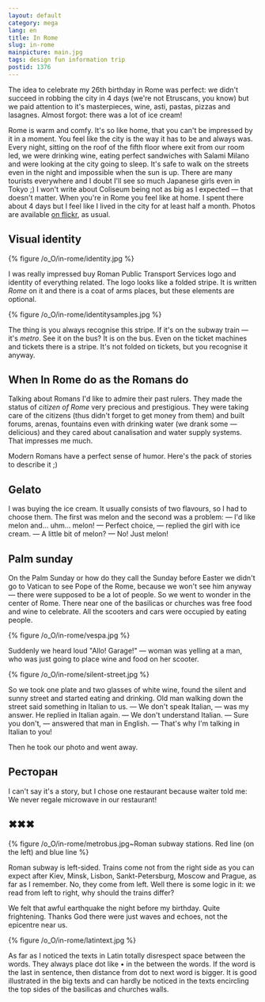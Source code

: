 ```yaml
---
layout: default
category: mega
lang: en
title: In Rome
slug: in-rome
mainpicture: main.jpg
tags: design fun information trip 
postid: 1376
---
```



The idea to celebrate my 26th birthday in Rome was perfect: we didn't succeed in robbing the city in 4 days (we're not Etruscans, you know) but we paid attention to it's masterpieces, wine, asti, pastas, pizzas and lasagnes. Almost forgot: there was a lot of ice cream!<!--more-->

Rome is warm and comfy. It's so like home, that you can't be impressed by it in a moment. You feel like the city is the way it has to be and always was. Every night, sitting on the roof of the fifth floor where exit from our room led, we were drinking wine, eating perfect sandwiches with Salami Milano and were looking at the city going to sleep. It's safe to walk on the streets even in the night and impossible when the sun is up. There are many tourists everywhere and I doubt I'll see so much Japanese girls even in Tokyo ;) I won't write about Coliseum being not as big as I expected — that doesn't matter. When you're in Rome you feel like at home. I spent there about 4 days but I feel like I lived in the city for at least half a month. Photos are available [on flickr](http://www.flickr.com/photos/genn-org/tags/italy/), as usual.


## Visual identity



{% figure /o_O/in-rome/identity.jpg %}



I was really impressed buy Roman Public Transport Services logo and identity of everything related. The logo looks like a folded stripe. It is written <i>Rome</i> on it and there is a coat of arms places, but these elements are optional.



{% figure /o_O/in-rome/identitysamples.jpg %}



The thing is you always recognise this stripe. If it's on the subway train — it's <i>metro</i>. See it on the bus? It is on the bus. Even on the ticket machines and tickets there is a stripe. It's not folded on tickets, but you recognise it anyway.


## When In Rome  do as the Romans do

Talking about Romans I'd like to admire their past rulers. They made the status of <i>citizen of Rome</i> very precious and prestigious. They were taking care of the citizens (thus didn't forget to get money from them) and built forums, arenas, fountains even with drinking water (we drank some — delicious) and they cared about canalisation and water supply systems. That impresses me much.

Modern Romans have a perfect sense of humor. Here's the pack of stories to describe it ;)


## Gelato

I was buying the ice cream. It usually consists of two flavours, so I had to choose them. The first was melon and the second was a problem:
— I'd like melon and… uhm… melon!
— Perfect choice, — replied the girl with ice cream. — A little bit of melon?
— No! Just melon!


## Palm sunday

On the Palm Sunday or how do they call the Sunday before Easter we didn't go to Vatican to see Pope of the Rome, because we won't see him anyway — there were supposed to be a lot of people. So we went to wonder in the center of Rome. There near one of the basilicas or churches was free food and wine to celebrate. All the scooters and cars were occupied by eating people. 



{% figure /o_O/in-rome/vespa.jpg %}



Suddenly we heard loud "Allo! Garage!" — woman was yelling at a man, who was just going to place wine and food on her scooter.



{% figure /o_O/in-rome/silent-street.jpg %}



So we took one plate and two glasses of white wine, found the silent and sunny street and started eating and drinking. Old man walking down the street said something in Italian to us.
— We don't speak Italian, — was my answer.
He replied in Italian again.
— We don't understand Italian.
— Sure you don't, — answered that man in English. — That's why I'm talking in Italian to you!

Then he took our photo and went away.


## Ресторан

I can't say it's a story, but I chose one restaurant because waiter told me: We never regale microwave in our restaurant!


## ✖✖✖



{% figure /o_O/in-rome/metrobus.jpg~Roman subway stations. Red line (on the left) and blue line %}



Roman subway is left-sided. Trains come not from the right side as you can expect after Kiev, Minsk, Lisbon, Sankt-Petersburg, Moscow and Prague, as far as I remember. No, they come from left. Well there is some logic in it: we read from left to right, why should the trains differ?

We felt that awful earthquake the night before my birthday. Quite frightening. Thanks God there were just waves and echoes, not the epicentre near us.



{% figure /o_O/in-rome/latintext.jpg %}



As far as I noticed the texts in Latin totally disrespect space between the words. They always place dot like • in the between the words. If the word is the last in sentence, then distance from dot to next word is bigger. It is good illustrated in the big texts and can hardly be noticed in the texts encircling the top sides of the basilicas and churches walls.